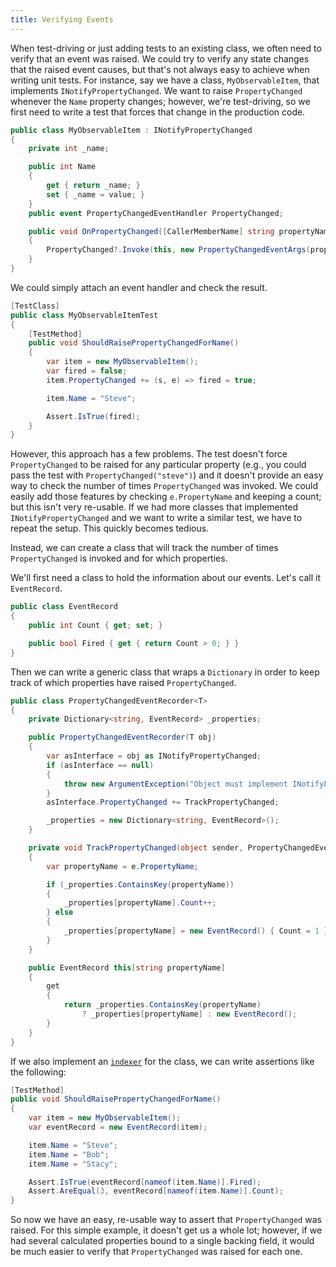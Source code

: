 ```yaml
---
title: Verifying Events
---
```


When test-driving or just adding tests to an existing class, we often need to verify that an event was raised.
We could try to verify any state changes that the raised event causes, but that's not always easy to achieve when writing unit tests. 
For instance, say we have a class, `MyObservableItem`, that implements `INotifyPropertyChanged`.
We want to raise `PropertyChanged` whenever the `Name` property changes; however, we're test-driving, so we first need to write a test that forces that change in the production code.

```cs
public class MyObservableItem : INotifyPropertyChanged
{
    private int _name;

    public int Name
    {
        get { return _name; }
        set { _name = value; }
    }
    public event PropertyChangedEventHandler PropertyChanged;

    public void OnPropertyChanged([CallerMemberName] string propertyName = "")
    {
        PropertyChanged?.Invoke(this, new PropertyChangedEventArgs(propertyName));
    }
}
```

We could simply attach an event handler and check the result.

```cs
[TestClass]
public class MyObservableItemTest
{
    [TestMethod]
    public void ShouldRaisePropertyChangedForName()
    {
        var item = new MyObservableItem();
        var fired = false;
        item.PropertyChanged += (s, e) => fired = true;

        item.Name = "Steve";

        Assert.IsTrue(fired);
    }
}
```
However, this approach has a few problems.
The test doesn't force `PropertyChanged` to be raised for any particular property (e.g., you could pass the test with `PropertyChanged("steve")`) and it doesn't provide an easy way to check the number of times `PropertyChanged` was invoked.
We could easily add those features by checking `e.PropertyName` and keeping a count; but this isn't very re-usable.
If we had more classes that implemented `INotifyPropertyChanged` and we want to write a similar test, we have to repeat the setup. This quickly becomes tedious.

Instead, we can create a class that will track the number of times `PropertyChanged` is invoked and for which properties.

We'll first need a class to hold the information about our events. Let's call it `EventRecord`.
```cs
public class EventRecord
{
    public int Count { get; set; }

    public bool Fired { get { return Count > 0; } }
}
```

Then we can write a generic class that wraps a `Dictionary` in order to keep track of which properties have raised `PropertyChanged`.

```cs
public class PropertyChangedEventRecorder<T> 
{
    private Dictionary<string, EventRecord> _properties;

    public PropertyChangedEventRecorder(T obj)
    {
        var asInterface = obj as INotifyPropertyChanged;
        if (asInterface == null)
        {
            throw new ArgumentException("Object must implement INotifyPropertyChanged");
        }        
        asInterface.PropertyChanged += TrackPropertyChanged;

        _properties = new Dictionary<string, EventRecord>();
    }

    private void TrackPropertyChanged(object sender, PropertyChangedEventArgs e)
    {
        var propertyName = e.PropertyName;

        if (_properties.ContainsKey(propertyName))
        {
            _properties[propertyName].Count++;
        } else
        {
            _properties[propertyName] = new EventRecord() { Count = 1 };
        }
    }

    public EventRecord this[string propertyName]
    {
        get
        {
            return _properties.ContainsKey(propertyName)
                ? _properties[propertyName] : new EventRecord();
        }
    }
}
```

If we also implement an [`indexer`](https://msdn.microsoft.com/en-us/library/2549tw02.aspx) for the class, we can write assertions like the following:

```cs
[TestMethod]
public void ShouldRaisePropertyChangedForName()
{
    var item = new MyObservableItem();
    var eventRecord = new EventRecord(item);

    item.Name = "Steve";
    item.Name = "Bob";
    item.Name = "Stacy";

    Assert.IsTrue(eventRecord[nameof(item.Name)].Fired);
    Assert.AreEqual(3, eventRecord[nameof(item.Name)].Count);
}
```
So now we have an easy, re-usable way to assert that `PropertyChanged` was raised.
For this simple example, it doesn't get us a whole lot; however, if we had several calculated properties bound to a single backing field, it would be much easier to verify that `PropertyChanged` was raised for each one.